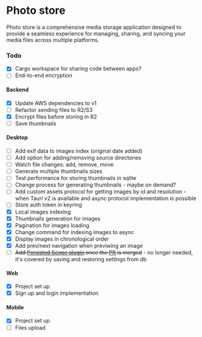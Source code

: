 # Photo store

Photo store is a comprehensive media storage application designed to provide
a seamless experience for managing, sharing, and syncing your media files
across multiple platforms.

### Todo

- [x] Cargo workspace for sharing code between apps?
- [ ] End-to-end encryption

#### Backend

- [x] Update AWS dependencies to v1
- [ ] Refactor sending files to R2/S3
- [x] Encrypt files before storing in R2
- [ ] Save thumbnails

#### Desktop

- [ ] Add exif data to images index (original date added)
- [ ] Add option for adding/removing source directories
- [ ] Watch file changes: add, remove, move
- [ ] Generate multiple thumbnails sizes
- [ ] Test performance for storing thumbnails in sqlite
- [ ] Change process for generating thumbnails - maybe on demand?
- [ ] Add custom assets protocol for getting images by id and resolution - 
      when Tauri v2 is available and async protocol implementation is possible
- [ ] Store auth token in keyring      
- [x] Local images indexing
- [x] Thumbnails generation for images
- [x] Pagination for images loading
- [x] Change command for indexing images to async
- [x] Display images in chronological order
- [x] Add prev/next navigation when previwing an image
- [ ] ~~Add [Persisted Scope plugin](https://github.com/tauri-apps/plugins-workspace/tree/v1/plugins/persisted-scope)
      once the [PR](https://github.com/tauri-apps/plugins-workspace/pull/32) is merged~~ -
      no longer needed, it's covered by saving and restoring settings from db

#### Web

- [x] Project set up
- [x] Sign up and login implementation

#### Mobile

- [x] Project set up
- [ ] Files upload
